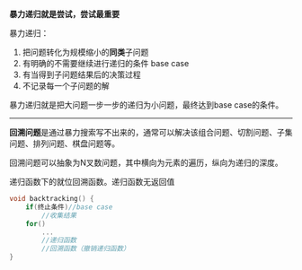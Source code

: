 **暴力递归就是尝试，尝试最重要**

暴力递归：
1) 把问题转化为规模缩小的**同类**子问题
2) 有明确的不需要继续进行递归的条件 base case
3) 有当得到子问题结果后的决策过程
4) 不记录每一个子问题的解

暴力递归就是把大问题一步一步的递归为小问题，最终达到base case的条件。




---
**回溯问题**是通过暴力搜索写不出来的，通常可以解决该组合问题、切割问题、子集问题、排列问题、棋盘问题等。

回溯问题可以抽象为N叉数问题，其中横向为元素的遍历，纵向为递归的深度。

递归函数下的就位回溯函数。递归函数无返回值
```cpp
void backtracking() {
    if(终止条件)//base case
        //收集结果
    for()    
        ...
        //递归函数
        //回溯函数（撤销递归函数）
}
```